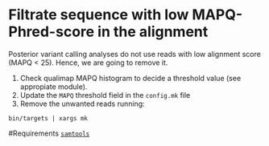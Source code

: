 # Filtrate sequence with low MAPQ-Phred-score in the alignment

Posterior variant calling analyses do not use reads with low alignment score (MAPQ < 25). Hence, we are going to remove it.

1. Check qualimap MAPQ histogram to decide a threshold value (see appropiate module).
2. Update the `MAPQ` threshold field in the `config.mk` file
2. Remove the unwanted reads running:

```
bin/targets | xargs mk 
```

#Requirements
[`samtools`](http://samtools.sourceforge.net/)


